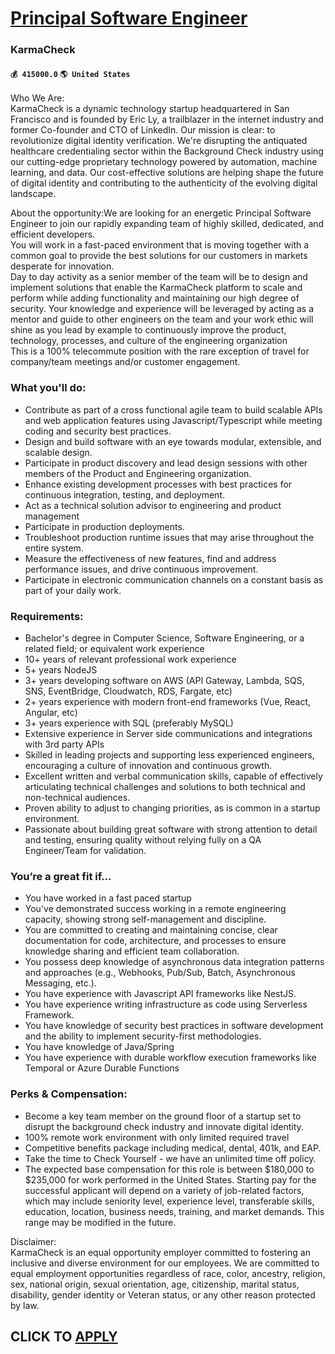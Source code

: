 # [Principal Software Engineer](https://www.remotewlb.com/apply/principal-software-engineer-72427)  
### KarmaCheck  
#### `💰 415000.0` `🌎 United States`  
Who We Are:  
KarmaCheck is a dynamic technology startup headquartered in San Francisco and is founded by Eric Ly, a trailblazer in the internet industry and former Co-founder and CTO of LinkedIn. Our mission is clear: to revolutionize digital identity verification. We're disrupting the antiquated healthcare credentialing sector within the Background Check industry using our cutting-edge proprietary technology powered by automation, machine learning, and data. Our cost-effective solutions are helping shape the future of digital identity and contributing to the authenticity of the evolving digital landscape.  
  
About the opportunity:We are looking for an energetic Principal Software Engineer to join our rapidly expanding team of highly skilled, dedicated, and efficient developers.  
You will work in a fast-paced environment that is moving together with a common goal to provide the best solutions for our customers in markets desperate for innovation.  
Day to day activity as a senior member of the team will be to design and implement solutions that enable the KarmaCheck platform to scale and perform while adding functionality and maintaining our high degree of security. Your knowledge and experience will be leveraged by acting as a mentor and guide to other engineers on the team and your work ethic will shine as you lead by example to continuously improve the product, technology, processes, and culture of the engineering organization  
This is a 100% telecommute position with the rare exception of travel for company/team meetings and/or customer engagement.

### What you'll do:

  * Contribute as part of a cross functional agile team to build scalable APIs and web application features using Javascript/Typescript while meeting coding and security best practices.
  * Design and build software with an eye towards modular, extensible, and scalable design.
  * Participate in product discovery and lead design sessions with other members of the Product and Engineering organization.
  * Enhance existing development processes with best practices for continuous integration, testing, and deployment.
  * Act as a technical solution advisor to engineering and product management 
  * Participate in production deployments.
  * Troubleshoot production runtime issues that may arise throughout the entire system.
  * Measure the effectiveness of new features, find and address performance issues, and drive continuous improvement.
  * Participate in electronic communication channels on a constant basis as part of your daily work.

### Requirements:

  * Bachelor's degree in Computer Science, Software Engineering, or a related field; or equivalent work experience
  * 10+ years of relevant professional work experience
  * 5+ years NodeJS
  * 3+ years developing software on AWS (API Gateway, Lambda, SQS, SNS, EventBridge, Cloudwatch, RDS, Fargate, etc)
  * 2+ years experience with modern front-end frameworks (Vue, React, Angular, etc)
  * 3+ years experience with SQL (preferably MySQL)
  * Extensive experience in Server side communications and integrations with 3rd party APIs
  * Skilled in leading projects and supporting less experienced engineers, encouraging a culture of innovation and continuous growth.
  * Excellent written and verbal communication skills, capable of effectively articulating technical challenges and solutions to both technical and non-technical audiences.
  * Proven ability to adjust to changing priorities, as is common in a startup environment.
  * Passionate about building great software with strong attention to detail and testing, ensuring quality without relying fully on a QA Engineer/Team for validation.

###  You’re a great fit if…

  * You have worked in a fast paced startup
  * You've demonstrated success working in a remote engineering capacity, showing strong self-management and discipline.
  * You are committed to creating and maintaining concise, clear documentation for code, architecture, and processes to ensure knowledge sharing and efficient team collaboration.
  * You possess deep knowledge of asynchronous data integration patterns and approaches (e.g., Webhooks, Pub/Sub, Batch, Asynchronous Messaging, etc.).
  * You have experience with Javascript API frameworks like NestJS.
  * You have experience writing infrastructure as code using Serverless Framework.
  * You have knowledge of security best practices in software development and the ability to implement security-first methodologies.
  * You have knowledge of Java/Spring
  * You have experience with durable workflow execution frameworks like Temporal or Azure Durable Functions

### Perks & Compensation:

  * Become a key team member on the ground floor of a startup set to disrupt the background check industry and innovate digital identity.
  * 100% remote work environment with only limited required travel
  * Competitive benefits package including medical, dental, 401k, and EAP.
  * Take the time to Check Yourself - we have an unlimited time off policy.
  * The expected base compensation for this role is between $180,000 to $235,000 for work performed in the United States. Starting pay for the successful applicant will depend on a variety of job-related factors, which may include seniority level, experience level, transferable skills, education, location, business needs, training, and market demands. This range may be modified in the future.

Disclaimer:  
KarmaCheck is an equal opportunity employer committed to fostering an inclusive and diverse environment for our employees. We are committed to equal employment opportunities regardless of race, color, ancestry, religion, sex, national origin, sexual orientation, age, citizenship, marital status, disability, gender identity or Veteran status, or any other reason protected by law.  
  
## CLICK TO [APPLY](https://www.remotewlb.com/apply/principal-software-engineer-72427)

